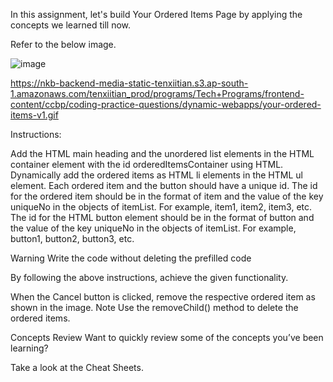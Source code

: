 In this assignment, let's build Your Ordered Items Page by applying the concepts we learned till now.

Refer to the below image.

![image](https://github.com/bukka5sandhya/Your-Ordered-Items-Javascript/assets/133884532/b6fe4dd6-312e-42a8-b32e-4619fc4d3c26)

https://nkb-backend-media-static-tenxiitian.s3.ap-south-1.amazonaws.com/tenxiitian_prod/programs/Tech+Programs/frontend-content/ccbp/coding-practice-questions/dynamic-webapps/your-ordered-items-v1.gif

Instructions:

Add the HTML main heading and the unordered list elements in the HTML container element with the id orderedItemsContainer using HTML.
Dynamically add the ordered items as HTML li elements in the HTML ul element.
Each ordered item and the button should have a unique id.
The id for the ordered item should be in the format of item and the value of the key uniqueNo in the objects of itemList. For example, item1, item2, item3, etc.
The id for the HTML button element should be in the format of button and the value of the key uniqueNo in the objects of itemList. For example, button1, button2, button3, etc.

Warning
Write the code without deleting the prefilled code

By following the above instructions, achieve the given functionality.

When the Cancel button is clicked, remove the respective ordered item as shown in the image.
Note
Use the removeChild() method to delete the ordered items.

Concepts Review
Want to quickly review some of the concepts you’ve been learning?

Take a look at the Cheat Sheets.
